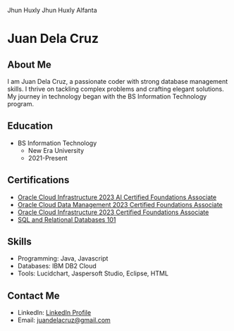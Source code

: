Jhun Huxly
Jhun Huxly Alfanta
# Juan Dela Cruz

## About Me

I am Juan Dela Cruz, a passionate coder with strong database management skills. I thrive on tackling complex problems and crafting elegant solutions. My journey in technology began with the BS Information Technology program.

## Education

- BS Information Technology
  - New Era University
  - 2021-Present

## Certifications

- [Oracle Cloud Infrastructure 2023 AI Certified Foundations Associate](certification_link_1)
- [Oracle Cloud Data Management 2023 Certified Foundations Associate](certification_link_2)
- [Oracle Cloud Infrastructure 2023 Certified Foundations Associate](certification_link_3)
- [SQL and Relational Databases 101](certification_link_4)

## Skills

- Programming: Java, Javascript
- Databases: IBM DB2 Cloud
- Tools: Lucidchart, Jaspersoft Studio, Eclipse, HTML

## Contact Me

- LinkedIn: [LinkedIn Profile](linkedin_link)
- Email: juandelacruz@gmail.com
